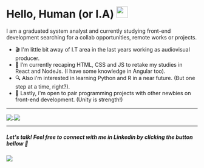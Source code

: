 # Hello, Human (or I.A) <img src="https://raw.githubusercontent.com/MartinHeinz/MartinHeinz/master/wave.gif" width="30px" height="30px"/>

I am a graduated system analyst and currently studying front-end development searching for a collab opportunities, remote works or projects.

- 🎬 I'm little bit away of I.T area in the last years working as audiovisual producer.
- 🧐 I’m currently recaping HTML, CSS and JS to retake my studies in React and NodeJs. (I have some knowledge in Angular too).
- 🔍 Also i'm interested in learning Python and R in a near future. (But one step at a time, right?). 
- 🤝 Lastly, i'm open to pair programming projects with other newbies on front-end development. (Unity is strength!)

<hr><a href="https://github.com/SemicolonNotFound/">
  <img align="center" src="https://github-readme-stats.vercel.app/api/top-langs/?username=SemicolonNotFound&title_color=ffffff&text_color=c9cacc&icon_color=2bbc8a&bg_color=1d1f21&langs_count=3" />
</a>

<a href="https://github.com/SemicolonNotFound/">
  <img align="center" src="https://github-readme-stats.vercel.app/api?username=SemicolonNotFound&show_icons=true&line_height=27&count_private=true&title_color=ffffff&text_color=c9cacc&icon_color=2bbc8a&bg_color=1d1f21"/>
</a><hr>

##### Let's talk! Feel free to connect with me in Linkedin by clicking the button bellow 🔽
[<img src="https://img.shields.io/badge/linkedin-%230077B5.svg?&style=for-the-badge&logo=linkedin&logoColor=white" />](https://www.linkedin.com/in/llang/)

<!--
**SemicolonNotFound/SemicolonNotFound** is a ✨ _special_ ✨ repository because its `README.md` (this file) appears on your GitHub profile.
